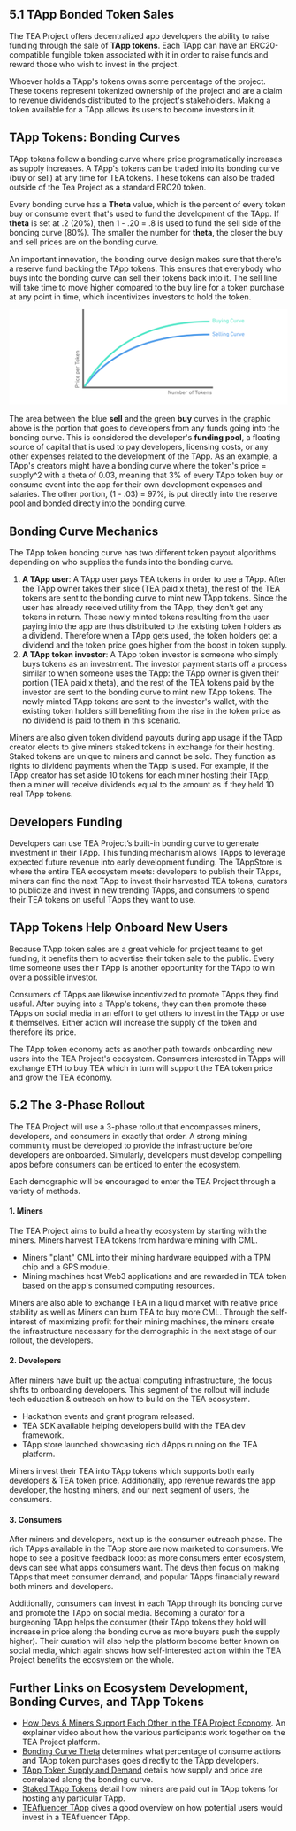 ## 5.1 TApp Bonded Token Sales
The TEA Project offers decentralized app developers the ability to raise funding through the sale of **TApp tokens**. Each TApp can have an ERC20-compatible fungible token associated with it in order to raise funds and reward those who wish to invest in the project. 

Whoever holds a TApp's tokens owns some percentage of the project. These tokens represent tokenized ownership of the project and are a claim to revenue dividends distributed to the project's stakeholders. Making a token available for a TApp allows its users to become investors in it.

## TApp Tokens: Bonding Curves
TApp tokens follow a bonding curve where price programatically increases as supply increases. A TApp's tokens can be traded into its bonding curve (buy or sell) at any time for TEA tokens. These tokens can also be traded outside of the Tea Project as a standard ERC20 token.

Every bonding curve has a **Theta** value, which is the percent of every token buy or consume event that's used to fund the development of the TApp. If **theta** is set at .2 (20%), then 1 - .20 = .8 is used to fund the sell side of the bonding curve (80%). The smaller the number for **theta**, the closer the buy and sell prices are on the bonding curve.

An important innovation, the bonding curve design makes sure that there's a reserve fund backing the TApp tokens. This ensures that everybody who buys into the bonding curve can sell their tokens back into it. The sell line will take time to move higher compared to the buy line for a token purchase at any point in time, which incentivizes investors to hold the token.

![](./5.TEA-Project-Bonding-Curve.png)

The area between the blue **sell** and the green **buy** curves in the graphic above is the portion that goes to developers from any funds going into the bonding curve. This is considered the developer's **funding pool**, a floating source of capital that is used to pay developers, licensing costs, or any other expenses related to the development of the TApp. As an example, a TApp's creators might have a bonding curve where the token's price = supply^2 with a theta of 0.03, meaning that 3% of every TApp token buy or consume event into the app for their own development expenses and salaries. The other portion, (1 - .03) = 97%, is put directly into the reserve pool and bonded directly into the bonding curve.

## Bonding Curve Mechanics
The TApp token bonding curve has two different token payout algorithms depending on who supplies the funds into the bonding curve.

1. **A TApp user**: A TApp user pays TEA tokens in order to use a TApp. After the TApp owner takes their slice (TEA paid x theta), the rest of the TEA tokens are sent to the bonding curve to mint new TApp tokens. Since the user has already received utility from the TApp, they don't get any tokens in return. These newly minted tokens resulting from the user paying into the app are thus distributed to the existing token holders as a dividend. Therefore when a TApp gets used, the token holders get a dividend and the token price goes higher from the boost in token supply. 
2.  **A TApp token investor**: A TApp token investor is someone who simply buys tokens as an investment. The investor payment starts off a process similar to when someone uses the TApp: the TApp owner is given their portion (TEA paid x  theta), and the rest of the TEA tokens paid by the investor are sent to the bonding curve to mint new TApp tokens. The newly minted TApp tokens are sent to the investor's wallet, with the existing token holders still benefiting from the rise in the token price as no dividend is paid to them in this scenario.

Miners are also given token dividend payouts during app usage if the TApp creator elects to give miners staked tokens in exchange for their hosting. Staked tokens are unique to miners and cannot be sold. They function as rights to dividend payments when the TApp is used. For example, if the TApp creator has set aside 10 tokens for each miner hosting their TApp, then a miner will receive dividends equal to the amount as if they held 10 real TApp tokens.

## Developers Funding
Developers can use TEA Project’s built-in bonding curve to generate investment in their TApp. This funding mechanism allows TApps to leverage expected future revenue into early development funding. The TAppStore is where the entire TEA ecosystem meets: developers to publish their TApps, miners can find the next TApp to invest their harvested TEA tokens, curators to publicize and invest in new trending TApps, and consumers to spend their TEA tokens on useful TApps they want to use.

## TApp Tokens Help Onboard New Users
Because TApp token sales are a great vehicle for project teams to get funding, it benefits them to advertise their token sale to the public. Every time someone uses their TApp is another opportunity for the TApp to win over a possible investor. 

Consumers of TApps are likewise incentivized to promote TApps they find useful. After buying into a TApp's tokens, they can then promote these TApps on social media in an effort to get others to invest in the TApp or use it themselves. Either action will increase the supply of the token and therefore its price. 

The TApp token economy acts as another path towards onboarding new users into the TEA Project's ecosystem. Consumers interested in TApps will exchange ETH to buy TEA which in turn will support the TEA token price and grow the TEA economy.

## 5.2 The 3-Phase Rollout
The TEA Project will use a 3-phase rollout that encompasses miners, developers, and consumers in exactly that order. A strong mining community must be developed to provide the infrastructure before developers are onboarded. Simularly, developers must develop compelling apps before consumers can be enticed to enter the ecosystem.

Each demographic will be encouraged to enter the TEA Project through a variety of methods.

#### 1. Miners
 
The TEA Project aims to build a healthy ecosystem by starting with the miners. Miners harvest TEA tokens from hardware mining with CML. 

- Miners "plant" CML into their mining hardware equipped with a TPM chip and a GPS module.
- Mining machines host Web3 applications and are rewarded in TEA token based on the app's consumed computing resources.

 Miners are also able to exchange TEA in a liquid market with relative price stability as well as Miners can burn TEA to buy more CML. Through the self-interest of maximizing profit for their mining machines, the miners create the infrastructure necessary for the demographic in the next stage of our rollout, the developers.

#### 2. Developers
 
 After miners have built up the actual computing infrastructure, the focus shifts to onboarding developers. This segment of the rollout will include tech education & outreach on how to build on the TEA ecosystem. 
 - Hackathon events and grant program released.
- TEA SDK available helping developers build with the TEA dev framework.
- TApp store launched showcasing rich dApps running on the TEA platform.
  
Miners invest their TEA into TApp tokens which supports both early developers & TEA token price. Additionally, app revenue rewards the app developer, the hosting miners, and our next segment of users, the consumers.

#### 3. Consumers
 
After miners and developers, next up is the consumer outreach phase. The rich TApps available in the TApp store are now marketed to consumers.  We hope to see a positive feedback loop: as more consumers enter ecosystem, devs can see what apps consumers want. The devs then focus on making TApps that meet consumer demand, and popular TApps financially reward both miners and developers.

Additionally,  consumers can invest in each TApp through its bonding curve and promote the TApp on social media. Becoming a curator for a burgeoning TApp helps the consumer (their TApp tokens they hold will increase in price along the bonding curve as more buyers push the supply higher). Their curation will also help the platform become better known on social media, which again shows how self-interested action within the TEA Project benefits the ecosystem on the whole.

## Further Links on Ecosystem Development, Bonding Curves, and TApp Tokens
- [How Devs & Miners Support Each Other in the TEA Project Economy](https://www.youtube.com/watch?v=WUV_SVMTgT0). An explainer video about how the various participants work together on the TEA Project platform.
- [Bonding Curve Theta](https://github.com/tearust/teaproject/wiki/Bonding-Curve-Theta) determines what percentage of consume actions and TApp token purchases goes directly to the TApp developers.
- [TApp Token Supply and Demand](https://github.com/tearust/teaproject/wiki/TApp-Token-Supply-and-Demand) details how supply and price are correlated along the bonding curve.
- [Staked TApp Tokens](https://github.com/tearust/teaproject/wiki/Mining:-Staked-TApp-Tokens) detail how miners are paid out in TApp tokens for hosting any particular TApp.
- [TEAfluencer TApp](https://www.youtube.com/watch?v=K3HABowFwhg) gives a good overview on how potential users would invest in a TEAfluencer TApp.

